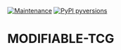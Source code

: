 [![Maintenance](https://img.shields.io/badge/Maintained%3F-yes-green.svg)](https://GitHub.com/Naereen/StrapDown.js/graphs/commit-activity)
[![PyPI pyversions](https://img.shields.io/pypi/pyversions/3.9)](https://pypi.python.org/pypi/ansicolortags/)
# MODIFIABLE-TCG
